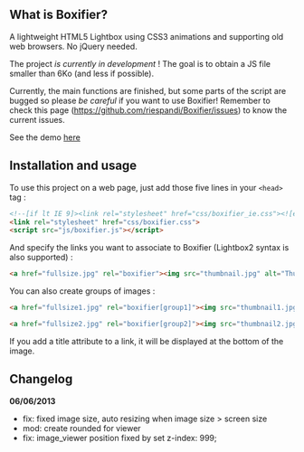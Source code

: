 ## What is Boxifier?

A lightweight HTML5 Lightbox using CSS3 animations and supporting old web browsers. No jQuery needed.

The project _is currently in development_ ! The goal is to obtain a JS file smaller than 6Ko (and less if possible).

Currently, the main functions are finished, but some parts of the script are bugged so please _be careful_ if you want to use Boxifier! Remember to check this page (https://github.com/riespandi/Boxifier/issues) to know the current issues.

See the demo [here](http://arissh.com/collage/)


## Installation and usage

To use this project on a web page, just add those five lines in your `<head>` tag :

```html
<!--[if lt IE 9]><link rel="stylesheet" href="css/boxifier_ie.css"><![endif]-->
<link rel="stylesheet" href="css/boxifier.css">
<script src="js/boxifier.js"></script>
```

And specify the links you want to associate to Boxifier (Lightbox2 syntax is also supported) :

```html
<a href="fullsize.jpg" rel="boxifier"><img src="thumbnail.jpg" alt="Thumbnail"></a>
```

You can also create groups of images :

```html
<a href="fullsize1.jpg" rel="boxifier[group1]"><img src="thumbnail1.jpg" alt="Thumbnail 1"></a>

<a href="fullsize2.jpg" rel="boxifier[group2]"><img src="thumbnail2.jpg" alt="Thumbnail 2"></a>
```

If you add a title attribute to a link, it will be displayed at the bottom of the image.

## Changelog

__06/06/2013__
- fix: fixed image size, auto resizing when image size > screen size
- mod: create rounded for viewer
- fix: image_viewer position fixed by set z-index: 999;
